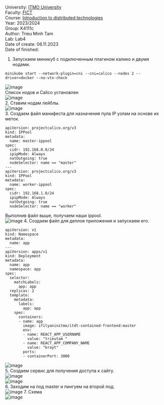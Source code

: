 University: [ITMO University](https://itmo.ru/ru/)  
Faculty: [FICT](https://fict.itmo.ru)  
Course: [Introduction to distributed technologies](https://github.com/itmo-ict-faculty/introduction-to-distributed-technologies)  
Year: 2023/2024  
Group: K4111c  
Author: Trieu Minh Tam<br>
Lab: Lab4  
Date of create: 06.11.2023  
Date of finished:

1. Запускаем миникуб с подключенным плагином калико и двумя нодами. <br>
```
minikube start --network-plugin=cni --cni=calico --nodes 2 --driver=docker --no-vtx-check
```
![image](https://github.com/Mrtrieu69/2023_2024-introduction_to_distributed_technologies-k4111c-trieu_t_m/assets/87965299/38c8eb2c-3b4d-42bc-8438-4077eadec78f)<br>
Список нодов и Calico установлен<br>
![image](https://github.com/Mrtrieu69/2023_2024-introduction_to_distributed_technologies-k4111c-trieu_t_m/assets/87965299/6df865b0-fdcb-4089-970f-be4189ccc33b)<br>
2. Ставим нодам лейблы.<br>
![image](https://github.com/Mrtrieu69/2023_2024-introduction_to_distributed_technologies-k4111c-trieu_t_m/assets/87965299/43d683dd-d66d-4348-bcf8-92b729e44f80)<br>
3. Создаем файл манифеста для назначения пула IP узлам на основе их меток.<br>
```
apiVersion: projectcalico.org/v3
kind: IPPool
metadata:
  name: master-ippool
spec:
  cidr: 192.168.0.0/24
  ipipMode: Always
  natOutgoing: true
  nodeSelector: name == "master"
---
apiVersion: projectcalico.org/v3
kind: IPPool
metadata:
  name: worker-ippool
spec:
  cidr: 192.168.1.0/24
  ipipMode: Always
  natOutgoing: true
  nodeSelector: name == "worker"
```
Выполнив файл выше, получаем наши ippool.<br> 
![image](https://github.com/Mrtrieu69/2023_2024-introduction_to_distributed_technologies-k4111c-trieu_t_m/assets/87965299/39c03a4e-388d-4b22-bbd1-609723dd4285)
4. Создаем файл для деплоя приложения и запускаем его. <br>
```
apiVersion: v1
kind: Namespace
metadata:
  name: app
---
apiVersion: apps/v1
kind: Deployment
metadata:
  name: app
  namespace: app
spec:
  selector:
    matchLabels:
      app: app
  replicas: 2 
  template:
    metadata:
      labels:
        app: app
    spec:
      containers:
      - name: app
        image: ifilyaninitmo/itdt-contained-frontend:master
        env:
        - name: REACT_APP_USERNAME
          value: "trieutam "
        - name: REACT_APP_COMPANY_NAME
          value: "krayt"
        ports:
        - containerPort: 3000
```
![image](https://github.com/Mrtrieu69/2023_2024-introduction_to_distributed_technologies-k4111c-trieu_t_m/assets/87965299/699d734b-3e93-4c90-a442-2422285b3d77)<br>
5. Создаем сервис для получения доступа к сайту.<br> 
![image](https://github.com/Mrtrieu69/2023_2024-introduction_to_distributed_technologies-k4111c-trieu_t_m/assets/87965299/5b3e8912-185f-404e-938e-ddd3385a8c61)<br>
![image](https://github.com/Mrtrieu69/2023_2024-introduction_to_distributed_technologies-k4111c-trieu_t_m/assets/87965299/5c8a5870-6422-470f-84cc-3e8ce0b6e4fb)<br>
6. Заходим на под master и пингуем на второй под.<br>
![image](https://github.com/Mrtrieu69/2023_2024-introduction_to_distributed_technologies-k4111c-trieu_t_m/assets/87965299/4204298f-f4ab-410a-9fd5-ae4369790e26)
7. Схема<br>
![image](https://github.com/Mrtrieu69/2023_2024-introduction_to_distributed_technologies-k4111c-trieu_t_m/assets/87965299/f83317ff-b945-40cd-b447-4d477d030380)



